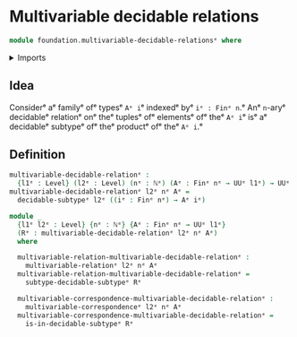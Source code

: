 # Multivariable decidable relations

```agda
module foundation.multivariable-decidable-relationsᵉ where
```

<details><summary>Imports</summary>

```agda
open import elementary-number-theory.natural-numbersᵉ

open import foundation.decidable-subtypesᵉ
open import foundation.multivariable-correspondencesᵉ
open import foundation.multivariable-relationsᵉ
open import foundation.universe-levelsᵉ

open import univalent-combinatorics.standard-finite-typesᵉ
```

</details>

## Idea

Considerᵉ aᵉ familyᵉ ofᵉ typesᵉ `Aᵉ i`ᵉ indexedᵉ byᵉ `iᵉ : Finᵉ n`.ᵉ Anᵉ `n`-aryᵉ decidableᵉ
relationᵉ onᵉ theᵉ tuplesᵉ ofᵉ elementsᵉ ofᵉ theᵉ `Aᵉ i`ᵉ isᵉ aᵉ decidableᵉ subtypeᵉ ofᵉ theᵉ
productᵉ ofᵉ theᵉ `Aᵉ i`.ᵉ

## Definition

```agda
multivariable-decidable-relationᵉ :
  {l1ᵉ : Level} (l2ᵉ : Level) (nᵉ : ℕᵉ) (Aᵉ : Finᵉ nᵉ → UUᵉ l1ᵉ) → UUᵉ (l1ᵉ ⊔ lsuc l2ᵉ)
multivariable-decidable-relationᵉ l2ᵉ nᵉ Aᵉ =
  decidable-subtypeᵉ l2ᵉ ((iᵉ : Finᵉ nᵉ) → Aᵉ iᵉ)

module _
  {l1ᵉ l2ᵉ : Level} {nᵉ : ℕᵉ} {Aᵉ : Finᵉ nᵉ → UUᵉ l1ᵉ}
  (Rᵉ : multivariable-decidable-relationᵉ l2ᵉ nᵉ Aᵉ)
  where

  multivariable-relation-multivariable-decidable-relationᵉ :
    multivariable-relationᵉ l2ᵉ nᵉ Aᵉ
  multivariable-relation-multivariable-decidable-relationᵉ =
    subtype-decidable-subtypeᵉ Rᵉ

  multivariable-correspondence-multivariable-decidable-relationᵉ :
    multivariable-correspondenceᵉ l2ᵉ nᵉ Aᵉ
  multivariable-correspondence-multivariable-decidable-relationᵉ =
    is-in-decidable-subtypeᵉ Rᵉ
```